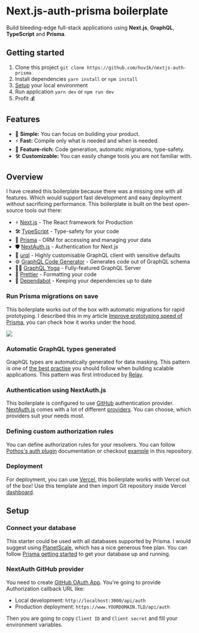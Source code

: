 # Next.js-auth-prisma boilerplate

Build bleeding-edge full-stack applications using **Next.js**, **GraphQL**, **TypeScript** and **Prisma**.

## Getting started

1. Clone this project `git clone https://github.com/huv1k/nextjs-auth-prisma`
2. Install dependencies `yarn install` or `npm install`
3. [Setup](#Setup) your local environment
4. Run application `yarn dev` or `npm run dev`
5. Profit 💰

## Features

- 🐣 **Simple:** You can focus on building your product.
- ⚡️ **Fast:** Compile only what is needed and when is needed.
- 💍 **Feature-rich:** Code generation, automatic migrations, type-safety.
- 🛠 **Customizable:** You can easily change tools you are not familiar with.

## Overview

I have created this boilerplate because there was a missing one with all features. Which would support fast development and easy deployment without sacrificing performance. This boilerplate is built on the best open-source tools out there:

- ⚡️ [Next.js](https://github.com/vercel/next.js) - The React framework for Production
- 🛠 [TypeScript](https://www.typescriptlang.org/) - Type-safety for your code
- 🤝 [Prisma](https://github.com/prisma/prisma) - ORM for accessing and managing your data
- 🛡 [NextAuth.js](https://github.com/nextauthjs/next-auth) - Authentication for Next.js
- 🦅 [urql](https://github.com/FormidableLabs/urql) - Highly customisable GraphQL client with sensitive defaults
- ⚙️ [GraphQL Code Generator](https://github.com/dotansimha/graphql-code-generator) - Generates code out of GraphQL schema
- 🧘‍♀️ [GraphQL Yoga](https://github.com/dotansimha/graphql-yoga/) - Fully-featured GraphQL Server
- 💄 [Prettier](https://github.com/prettier/prettier) - Formatting your code
- 🤖 [Dependabot](https://github.com/marketplace/dependabot-preview) - Keeping your dependencies up to date

### Run Prisma migrations on save

This boilerplate works out of the box with automatic migrations for rapid prototyping. I described this in my article [Improve prototyping speed of Prisma](https://huvik.dev/blog/improve-prototyping-speed-of-prisma), you can check how it works under the hood.

![](https://i.imgur.com/kF73swy.gif)

### Automatic GraphQL types generated

GraphQL types are automatically generated for data masking. This pattern is one of [the best practise](https://the-guild.dev/blog/unleash-the-power-of-fragments-with-graphql-codegen) you should follow when building scalable applications. This pattern was first introduced by [Relay](https://relay.dev/docs/principles-and-architecture/thinking-in-relay/#data-masking).

### Authentication using NextAuth.js

This boilerplate is configured to use [GitHub](https://next-auth.js.org/providers/github) authentication provider. [NextAuth.js](https://github.com/nextauthjs/next-auth) comes with a lot of different [providers](https://next-auth.js.org/configuration/providers). You can choose, which providers suit your needs most.

### Defining custom authorization rules

You can define authorization rules for your resolvers. You can follow [Pothos's auth plugin](https://pothos-graphql.dev/docs/plugins/scope-auth) documentation or checkout [example](https://github.com/huv1k/nextjs-auth-prisma/blob/master/src/lib/pothos/builder.ts) in this repository.

### Deployment

For deployment, you can use [Vercel](https://vercel.com/), this boilerplate works with Vercel out of the box! Use this template and then import Git repository inside Vercel [dashboard](https://vercel.com/new).

## Setup

### Connect your database

This starter could be used with all databases supported by Prisma. I would suggest using [PlanetScale](https://planetscale.com/), which has a nice generous free plan. You can follow [Prisma getting started](https://www.prisma.io/docs/getting-started/setup-prisma/start-from-scratch/relational-databases/connect-your-database-typescript-planetscale) to get your database up and running.

### NextAuth GitHub provider

You need to create [GitHub OAuth App](https://github.com/settings/developers). You're going to provide Authorization callback URL like:

- Local development: `http://localhost:3000/api/auth`
- Production deployment: `https://www.YOURDOMAIN.TLD/api/auth`

Then you are going to copy `Client ID` and `Client secret` and fill your environment variables.
